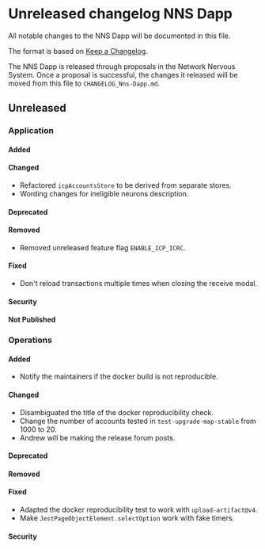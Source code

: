
# Unreleased changelog NNS Dapp

All notable changes to the NNS Dapp will be documented in this file.

The format is based on [Keep a Changelog](https://keepachangelog.com/en/1.0.0/).

The NNS Dapp is released through proposals in the Network Nervous System. Once a
proposal is successful, the changes it released will be moved from this file to
`CHANGELOG_Nns-Dapp.md`.

## Unreleased

### Application

#### Added

#### Changed

* Refactored `icpAccountsStore` to be derived from separate stores.
* Wording changes for ineligible neurons description.

#### Deprecated

#### Removed

* Removed unreleased feature flag `ENABLE_ICP_ICRC`.

#### Fixed

* Don't reload transactions multiple times when closing the receive modal.

#### Security

#### Not Published

### Operations

#### Added

* Notify the maintainers if the docker build is not reproducible.

#### Changed

* Disambiguated the title of the docker reproducibility check.
* Change the number of accounts tested in `test-upgrade-map-stable` from 1000 to 20.
* Andrew will be making the release forum posts.

#### Deprecated

#### Removed

#### Fixed

* Adapted the docker reproducibility test to work with `upload-artifact@v4`.
* Make `JestPageObjectElement.selectOption` work with fake timers.

#### Security
